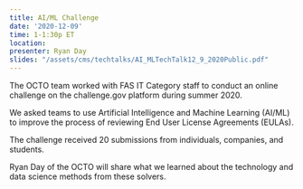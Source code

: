 ```yaml
---
title: AI/ML Challenge
date: '2020-12-09'
time: 1-1:30p ET
location:
presenter: Ryan Day
slides: "/assets/cms/techtalks/AI_MLTechTalk12_9_2020Public.pdf"
---
```


The OCTO team worked with FAS IT Category staff to conduct an online challenge on the challenge.gov platform during summer 2020.

We asked teams to use Artificial Intelligence and Machine Learning (AI/ML) to improve the process of reviewing End User License Agreements (EULAs).

The challenge received 20 submissions from individuals, companies, and students.

Ryan Day of the OCTO will share what we learned about the technology and data science methods from these solvers.
